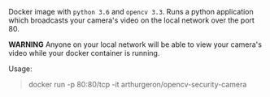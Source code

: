 Docker image with `python 3.6` and `opencv 3.3`.
Runs a python application which broadcasts your camera's video on the local network over the port 80.   
   
**WARNING** Anyone on your local network will be able to view your camera's video while your docker container is running.   
   
Usage:   
> docker run -p 80:80/tcp -it arthurgeron/opencv-security-camera
